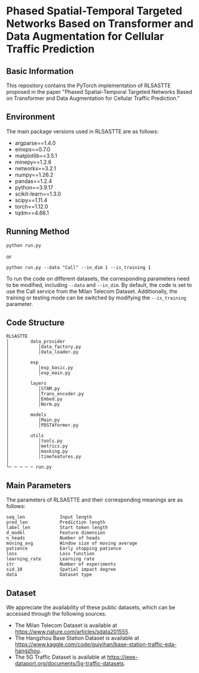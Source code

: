 # Phased Spatial-Temporal Targeted Networks Based on Transformer and Data Augmentation for Cellular Traffic Prediction

## Basic Information

This repository contains the PyTorch implementation of RLSASTTE proposed in the paper "Phased Spatial-Temporal Targeted Networks Based on Transformer and Data Augmentation for Cellular Traffic Prediction."

## Environment
The main package versions used in RLSASTTE are as follows:
- argparse==1.4.0
- einops==0.7.0
- matplotlib==3.5.1
- minepy==1.2.6
- networkx==3.2.1
- numpy==1.26.2
- pandas==1.2.4
- python==3.9.17
- scikit-learn==1.3.0
- scipy==1.11.4
- torch==1.12.0
- tqdm==4.66.1

## Running Method
```
python run.py
```
or
```
python run.py --data "Call" --in_dim 1 --is_training 1 
```
To run the code on different datasets, the corresponding parameters need to be modified, including ```--data``` and ```--in_dim```. By default, the code is set to use the Call service from the Milan Telecom Dataset. Additionally, the training or testing mode can be switched by modifying the ```--is_training``` parameter.

## Code Structure
```
RLSASTTE
│        data_provider        
│           │data_factory.py
│           │data_loader.py
│
│        exp
│           │exp_basic.py
│           │exp_main.py
│ 
│        layers
│           │STAM.py
│           │Trans_encoder.py
│           │Embed.py
│           │Norm.py
│
│        models
│           │Main.py
│           │PDSTAformer.py
│
│        utils
│           │tools.py
│           │metrics.py
│           │masking.py
│           │timefeatures.py
│
└─ ─ ─ ─ ─ run.py
```

## Main Parameters
The parameters of RLSASTTE and their corresponding meanings are as follows:

```
seq_len             Input length
pred_len            Prediction length
label_len           Start token length
d_model             Feature dimension
n_heads             Number of heads
moving_avg          Window size of moving average
patience            Early stopping patience
loss                Loss function
learning_rate       Learning rate
itr                 Number of experiments
sid_10              Spatial impact degree
data                Dataset type
```

## Dataset
We appreciate the availability of these public datasets, which can be accessed through the following sources.

- The Milan Telecom Dataset is available at https://www.nature.com/articles/sdata201555.
- The Hangzhou Base Station Dataset is available at https://www.kaggle.com/code/guiyihan/base-station-traffic-eda-hangzhou.
- The 5G Traffic Dataset is available at https://ieee-dataport.org/documents/5g-traffic-datasets.
